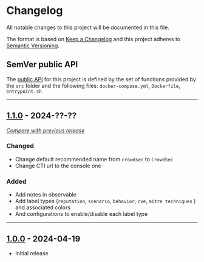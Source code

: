 # Changelog
All notable changes to this project will be documented in this file.

The format is based on [Keep a Changelog](https://keepachangelog.com/en/) and this project adheres to [Semantic Versioning](https://semver.org/spec/v2.0.0.html).

## SemVer public API

The [public API](https://semver.org/spec/v2.0.0.html#spec-item-1)  for this project is defined by the set of 
functions provided by the `src` folder and the following files: `docker-compose.yml`, `Dockerfile`, `entrypoint.sh`

---

## [1.1.0](https://github.com/crowdsecurity/cs-opencti-internal-enrichment-connector/releases/tag/v1.1.0) - 2024-??-??
[_Compare with previous release_](https://github.com/crowdsecurity/cs-opencti-internal-enrichment-connector/compare/v1.0.0...v1.1.0)

### Changed

- Change default recommended name from `crowdsec` to `CrowdSec`
- Change CTI url to the console one

### Added

- Add notes in observable
- Add label types (`reputation`, `scenario`, `behavior`, `cve`, `mitre techniques` ) and associated colors
- And configurations to enable/disable each label type

---

## [1.0.0](https://github.com/crowdsecurity/cs-opencti-internal-enrichment-connector/releases/tag/v1.0.0) - 2024-04-19

- Initial release
